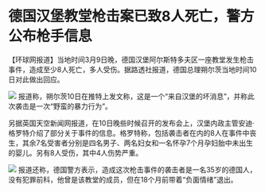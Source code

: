 # 德国汉堡教堂枪击案已致8人死亡，警方公布枪手信息

【环球网报道】当地时间3月9日晚，德国汉堡阿尔斯特多夫区一座教堂发生枪击事件，造成至少8人死亡，多人受伤。据路透社报道，德国总理朔尔茨当地时间10日对此做出回应。

![](https://inews.gtimg.com/om_bt/OjFkxio6DmXcMK3_obkkAgAgYa_YD9v9lHnCkak9Q_orYAA/1000)
报道称，朔尔茨10日在推特上发文称，这是一个“来自汉堡的坏消息”，并称此次袭击是一次“野蛮的暴力行为”。

另据英国天空新闻网报道，在10日晚些时候召开的发布会上，汉堡内政主管安迪·格罗特介绍了部分关于事件的信息。格罗特称，包括袭击者在内的8人在事件中丧生，其余7名受害者分别是四名男子、两名妇女和一名怀孕7个月孕妇胎中未出生的婴儿。另有8人受伤，其中4人伤势严重。

![](https://inews.gtimg.com/om_bt/Ofjd3l34qrqvcnNDsisZ7sPB021xhYQ3QabBRt2xt8pDsAA/1000)
报道还称，德国警方表示，造成这次枪击事件的袭击者是一名35岁的德国人，没有犯罪前科，他曾是该教堂的成员，但在18个月前带着“负面情绪”退出。

